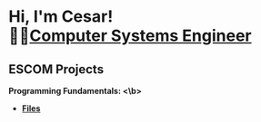 <h1>Hi, I'm Cesar! <br/>👨‍💻<a href="https://github.com/hernandezr-jcesar">Computer Systems Engineer</a></h1>

<h2> ESCOM  Projects</h2>

<b> Programming Fundamentals: <\b>
- [Files](https://github.com/hernandezr-jcesar/Programming-Fundamentals)




